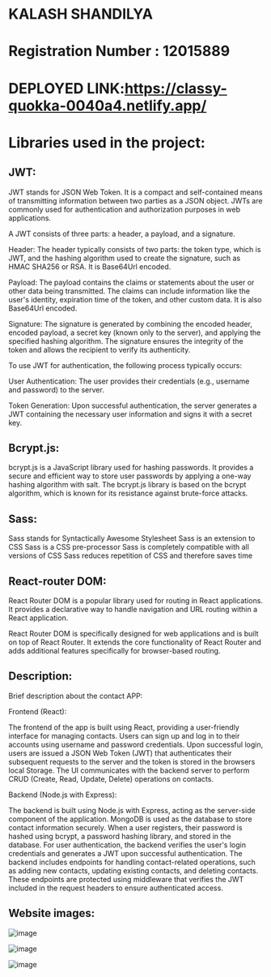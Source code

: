 # **KALASH SHANDILYA**                                                                                       
# **Registration Number : 12015889**













# DEPLOYED LINK:https://classy-quokka-0040a4.netlify.app/


# **Libraries used in the project:**


## **JWT:** 

JWT stands for JSON Web Token. It is a compact and self-contained means of transmitting information between two parties as a JSON object. JWTs are commonly used for authentication and authorization purposes in web applications.

A JWT consists of three parts: a header, a payload, and a signature.

Header: The header typically consists of two parts: the token type, which is JWT, and the hashing algorithm used to create the signature, such as HMAC SHA256 or RSA. It is Base64Url encoded.

Payload: The payload contains the claims or statements about the user or other data being transmitted. The claims can include information like the user's identity, expiration time of the token, and other custom data. It is also Base64Url encoded.

Signature: The signature is generated by combining the encoded header, encoded payload, a secret key (known only to the server), and applying the specified hashing algorithm. The signature ensures the integrity of the token and allows the recipient to verify its authenticity.

To use JWT for authentication, the following process typically occurs:

User Authentication: The user provides their credentials (e.g., username and password) to the server.

Token Generation: Upon successful authentication, the server generates a JWT containing the necessary user information and signs it with a secret key.


## **Bcrypt.js:** 

bcrypt.js is a JavaScript library used for hashing passwords. It provides a secure and efficient way to store user passwords by applying a one-way hashing algorithm with salt. The bcrypt.js library is based on the bcrypt algorithm, which is known for its resistance against brute-force attacks.

## **Sass:** 

Sass stands for Syntactically Awesome Stylesheet
Sass is an extension to CSS
Sass is a CSS pre-processor
Sass is completely compatible with all versions of CSS
Sass reduces repetition of CSS and therefore saves time

## **React-router DOM:** 

React Router DOM is a popular library used for routing in React applications. It provides a declarative way to handle navigation and URL routing within a React application.

React Router DOM is specifically designed for web applications and is built on top of React Router. It extends the core functionality of React Router and adds additional features specifically for browser-based routing.

## **Description:** 

Brief description about the contact APP:

Frontend (React):

The frontend of the app is built using React, providing a user-friendly interface for managing contacts.
Users can sign up and log in to their accounts using username and password credentials.
Upon successful login, users are issued a JSON Web Token (JWT) that authenticates their subsequent requests to the server and the token is stored in the browsers local Storage.
The UI communicates with the backend server to perform CRUD (Create, Read, Update, Delete) operations on contacts.

Backend (Node.js with Express):

The backend is built using Node.js with Express, acting as the server-side component of the application.
MongoDB is used as the database to store contact information securely.
When a user registers, their password is hashed using bcrypt, a password hashing library, and stored in the database.
For user authentication, the backend verifies the user's login credentials and generates a JWT upon successful authentication.
The backend includes endpoints for handling contact-related operations, such as adding new contacts, updating existing contacts, and deleting contacts.
These endpoints are protected using middleware that verifies the JWT included in the request headers to ensure authenticated access.

## **Website images:** 




![image](https://github.com/kalashshandilya/XENONSTACK/assets/81811583/bf145286-a7d1-439a-ac05-7cb17b6f9ebf)





![image](https://github.com/kalashshandilya/XENONSTACK/assets/81811583/ddf23039-e746-4b2c-9fe6-ea19bf44703a)








![image](https://github.com/kalashshandilya/XENONSTACK/assets/81811583/f88c0d51-c0d0-421a-9875-2725fb4d1b95)







